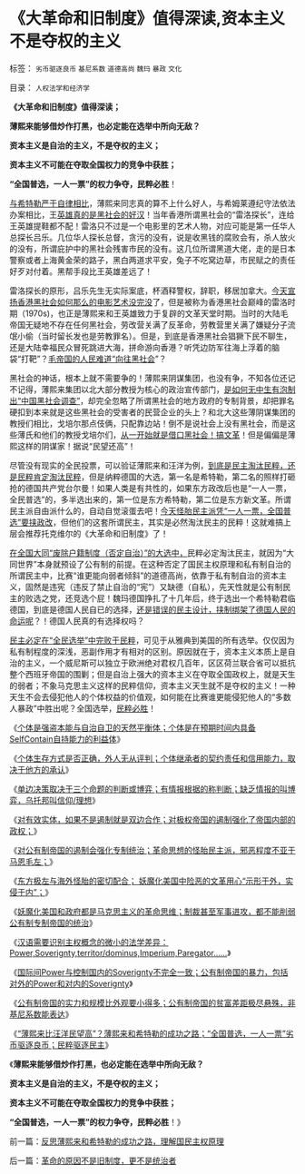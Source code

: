 # 《大革命和旧制度》值得深读,资本主义不是夺权的主义

标签： `劣币驱逐良币` `基尼系数` `道德高尚` `魏玛` `暴政` `文化` 

目录： `人权法学和经济学`

**《大革命和旧制度》值得深读；**

**薄熙来能够借炒作打黑，也必定能在选举中所向无敌？**

**资本主义是自治的主义，不是夺权的主义；**

**资本主义不可能在夺取全国权力的竞争中获胜；**

**“全国普选，一人一票”的权力争夺，民粹必胜**！

[与希特勒严于自律相比](../../../2011/3/12/“妖魔化希特勒”掩盖了危险的社会规律.md)，薄熙来同志真的算不上什么好人，与希姆莱遵纪守法依法办案相比，王[英雄真的是黑社会的好汉](../../../2012/3/21/重庆打黑说话算数，只办文强一个官.md)！当年香港所谓黑社会的“雷洛探长”，连给王英雄提鞋都不配！雷洛只不过是一个电影里的艺术人物，对应可能是第一任华人总探长吕乐。几位华人探长总督，贪污的没有，说是收黑钱的腐败会有，杀人放火的没有，所谓庇护中的黑社会残害市民的没有。这几位所谓黑道大佬，走的是日本警察或者上海黄金荣的路子，黑白两道求平安，兔子不吃窝边草，市民赋之的责任好歹对付着。黑帮手段比王英雄差远了！

雷洛探长的原形，吕乐先生无实际案底，杯酒释警权，辞职，移居加拿大。[今天宣扬香港黑社会如何那么的电影艺术没完没](../../../2012/3/19/没有黑社会者的优越性.md)了，但是被称为香港黑社会巅峰的雷洛时期（1970s)，也正是薄熙来和王英雄致力于复辟的文革天堂时期。当时的大陆毛帝国无疑地不存在任何黑社会，劳改营关满了反革命，劳教营里关满了嫌疑分子流氓小偷（当时留长发也是劳教罪名）。但是，到底是香港黑社会猖獗下民不聊生，还是大陆幸福民众冒死跳进大海，拼命游向香港？听凭边防军往海上浮着的脑袋“打靶”？[毛帝国的人民难道“向往黑社会](http://darthvad.blog.sohu.com/189376140.html)”？

黑社会的神话，根本上就不需要争的！薄熙来阴谋集团，也没有争，不知各位还记不记得，薄熙来集团以北大部分教授为核心的政治宣传部门，[是如何无中生有泡制出“中国黑社会调查”](../../../2012/3/18/乌有之乡是典型的黑社会.md)，却完全忽略了所谓黑社会的地方政府的专制背景，却把罪名硬扣到本来就是这些黑社会的受害者的民营企业的头上？和北大这些薄阴谋集团的教授们相比，戈培尔那点伎俩，只配靠边站！倒不是说社会上没有黑社会，而是这些薄氏和他们的教授戈培尔们，[从一开始就是借口黑社会！搞文革](../../../2012/3/15/愤老制造旧社会的黑社会逻辑.md)！但是偏偏是薄熙这样的阴谋家！据说“民望还高”！

尽管没有现实的全民投票，可以验证薄熙来和汪洋为例，[到底是民主淘汰民粹，还是民粹肯定淘汰民粹](../../../2012/6/6/汪洋同志的“工会选举”不是“社区自治”.md)，但是纳粹德国的大选，第一名是希特勒，第二名的照样打砸抢的德国共产党台尔曼！如果人类是有共性的，如果东方政改后也是“一人一票，全民普选”的，多半选出来的，第一位是东方希特勒，第二位是东方新文革。所谓民主派自由派什么的，自动自觉滚蛋去吧！[今天怪胎民主派凭“一人一票，全国普选”要挟政改](../../../2009/6/16/法式民主的三权分立可能形成多数人对少数人的暴政.md)，但他们的这套所谓民主，其实是必然淘汰民主的民粹！这就难搞上层会推荐托克维尔的《大革命和旧制度》了！

[在全国大同“废除户籍制度（否定自治）”的大选中，](../../../2010/3/6/为户籍制度正名，是民主启蒙的关键一环.md)民粹必定淘汰民主，就因为“大同世界”本身就预设了公有制的前提。在这种否定了国民主权原理和私有制自治的所谓民主中，比赛“谁更能向弱者倾斜”的道德高尚，依靠于私有制自治的资本主义，固然是违宪（违反了禁止自治的“宪”）又缺德（自私），先天性就是公有制民主的败选之党，还竞选个屁！魏玛德国挣扎了十几年后，终于选出一个希特勒君临德国，到底是德国人民自已的选择，[还是错误的民主设计，挟制绑架了德国人民的命运呢](../../../2009/6/29/法式民主可能方便了民粹希特勒上台.md)？！德国人民真的有选择权吗？

[民主必定在“全民选举”中完败于民粹](http://darthvad.blog.163.com/blog/static/533994702011102834253982/)，可见于从雅典到美国的所有选举。仅仅因为私有制程度的深浅，恶副作用才有相对的区别。原因就在于，资本主义本质上是自治的主义，一个威尼斯可以独立于欧洲绝对君权几百年，区区荷兰联合省可以抵抗整个西班牙帝国的围剿；但是自治上强大的资本主义在夺取全国政权上，就是天生的弱者；不象马克思主义这样的民粹信仰，资本主义天生就不是夺权的主义！一种天生不会去侵犯他人的个体权益的价值观，如何能在比赛谁更能侵犯他人的“多数人暴政”中胜出呢？全国选举，[民粹必胜](../../../2012/7/18/君权主义等价于民粹，暴政不会损害国王的执政合法性.md)！

《[个体是强盗本能与自治自卫的天然平衡体；个体是在预期时间内具备SelfContain自持能力的利益体](../../../2012/12/13/强盗本能与自治自卫的天然平衡体.md)》

《[个体生存方式是否正确，外人无从评判；个体继承者的契约责任和信用能力，取决于他方的承认](../../../2012/12/14/孙中山不死鸟和蒋介石统一中国的真正原因.md)》

《[单边决策取决于三个命题的判断或博弈；有情报根据的称判断；缺乏情报的叫博弈，乌托邦叫信仰/理想](../../../2012/12/14/易位思维预期美国对华决策及逻辑依据；.md)》

《[对有效实体，如果不是遏制就是双边合作；对极权帝国的遏制强化了帝国内部的政权；](../../../2012/12/14/“正义的战争”一般都是邪恶的借口.md)》

《[对公有制帝国的遏制会强化专制统治；革命思想的怪胎民主派，邪恶程度不亚于马恩毛左；](../../../2012/12/15/鼓噪制裁中国的国际势力的真实心肠.md)》

《[东方极左与海外怪胎的密切配合； 妖魔化美国中险恶的文革用心“示形于外，实侵于内”；](../../../2012/12/15/妖魔化中国或美国的险恶用心.md)》

《[妖魔化美国和政府都是马克思主义的革命思维；制裁甚至军事进攻，都不能削弱公有制专制帝国的统治](../../../2012/12/15/妖魔化美国和政府都是马克思主义的革命思维；.md)》

《[汉语需要识别主权概念的微小的法学差异：Power,Soverignty,territor/dominus,Imperium,Paregator……](../../../2012/12/16/识别主权概念的微小法学差异，“主权不可分割”是断言的谎言；.md)》

《[国际间Power与控制国内的Soverignty不完全一致；公有制帝国的暴力，包括对外的Power和对内的Soverignty](../../../2012/12/16/主权国家在国际间Power与控制国内的Soverignty.md)》

《[公有制帝国的实力和规模比外观要小得多；公有制帝国的贫富差距极尽悬殊，非基尼系数能表达](../../../2012/12/16/外来干预扩大了公有制帝国的政治基础；.md)》

《[“薄熙来比汪洋民望高”？薄熙来和希特勒的成功之路；“全国普选，一人一票”劣币驱逐良币；民粹驱逐民主](../../../2012/12/17/反思薄熙来和希特勒的成功之路，理解国民主权原理.md)》

《**薄熙来能够借炒作打黑，也必定能在选举中所向无敌？**

**资本主义是自治的主义，不是夺权的主义；**

**资本主义不可能在夺取全国权力的竞争中获胜；**

**“全国普选，一人一票”的权力争夺，民粹必胜**！》

前一篇：[反思薄熙来和希特勒的成功之路，理解国民主权原理](../../../2012/12/17/反思薄熙来和希特勒的成功之路，理解国民主权原理.md)

后一篇：[革命的原因不是旧制度，更不是统治者](../../../2012/12/17/革命的原因不是旧制度，更不是统治者.md)